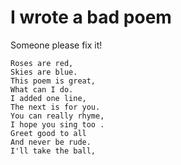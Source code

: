 # I wrote a bad poem
Someone please fix it!

    Roses are red,
    Skies are blue.
    This poem is great,
    What can I do.
    I added one line,
    The next is for you.
    You can really rhyme,
    I hope you sing too .
    Greet good to all
    And never be rude.
    I'll take the ball,